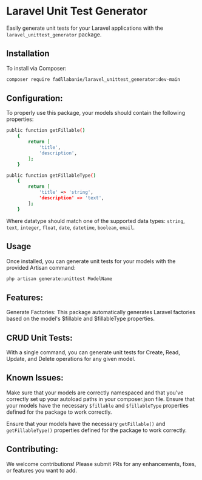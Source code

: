 # Laravel Unit Test Generator

Easily generate unit tests for your Laravel applications with the `laravel_unittest_generator` package.

## Installation

To install via Composer:

```bash
composer require fadllabanie/laravel_unittest_generator:dev-main
```


## Configuration:
To properly use this package, your models should contain the following properties:
```bash
public function getFillable()
    {
        return [
            'title',
            'description',
        ];
    }
```
```bash
public function getFillableType()
    {
        return [
            'title' => 'string',
            'description' => 'text',
        ];
    }
```
Where datatype should match one of the supported data types: `string`, `text`, `integer`, `float`, `date`, `datetime`, `boolean`, `email`.



## Usage
Once installed, you can generate unit tests for your models with the provided Artisan command:
```bash
php artisan generate:unittest ModelName
```
## Features:
Generate Factories:
This package automatically generates Laravel factories based on the model's $fillable and $fillableType properties.

## CRUD Unit Tests:
With a single command, you can generate unit tests for Create, Read, Update, and Delete operations for any given model.

## Known Issues:
Make sure that your models are correctly namespaced and that you've correctly set up your autoload paths in your composer.json file.
Ensure that your models have the necessary `$fillable` and `$fillableType` properties defined for the package to work correctly.

Ensure that your models have the necessary `getFillable()` and `getFillableType()` properties defined for the package to work correctly.

## Contributing:
We welcome contributions! Please submit PRs for any enhancements, fixes, or features you want to add.

